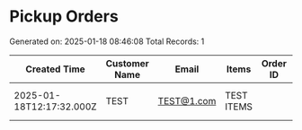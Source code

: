 # Pickup Orders

Generated on: 2025-01-18 08:46:08
Total Records: 1

| Created Time | Customer Name | Email | Items | Order ID | Payment Method | Phone | Pickup Date | Record ID | Status | Total |
| --- | --- | --- | --- | --- | --- | --- | --- | --- | --- | --- |
| 2025-01-18T12:17:32.000Z | TEST | TEST@1.com | TEST ITEMS |  | STRIPE | 9174544444 | 2025-01-11 19:30:00 | rec2sCIBjfUmTLNJG | pending | 150 |
